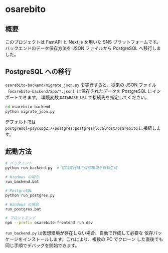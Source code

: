 # osarebito

## 概要

このプロジェクトは FastAPI と Next.js を用いた SNS プラットフォームです。
バックエンドのデータ保存方法を JSON ファイルから PostgreSQL へ移行しました。

## PostgreSQL への移行

`osarebito-backend/migrate_json.py` を実行すると、従来の JSON ファイル
（`osarebito-backend/app/*.json`）に保存されたデータを PostgreSQL にインポートできます。
環境変数 `DATABASE_URL` で接続先を指定してください。

```bash
cd osarebito-backend
python migrate_json.py
```

デフォルトでは `postgresql+psycopg2://postgres:postgres@localhost/osarebito`
に接続します。

## 起動方法

```bash
# バックエンド
python run_backend.py  # 初回実行時に仮想環境を自動生成

# Windows の場合
run_backend.bat

# PostgreSQL
python run_postgres.py

# Windows の場合
run_postgres.bat

# フロントエンド
npm --prefix osarebito-frontend run dev
```

`run_backend.py` は仮想環境が存在しない場合、自動で作成して必要な
依存パッケージをインストールします。これにより、複数の PC でクローン
した直後でも同じ手順でデバッグを開始できます。
